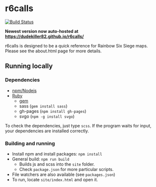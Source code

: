# r6calls
[![Build Status](https://travis-ci.com/purechaose/r6maps.svg?branch=master)](https://travis-ci.com/purechaose/r6maps)

**Newest version now auto-hosted at https://dudekiller82.github.io/r6calls/**

r6calls is designed to be a quick reference for Rainbow Six Siege maps.  Please see the about.html page for more details.

## Running locally

### Dependencies
- [npm/Nodejs](https://www.npmjs.com/get-npm)
- [Ruby](https://www.ruby-lang.org/en/)
    + [gem](https://rubygems.org/pages/download)
    + sass (`gem install sass`)
    + gh-pages (`npm install gh-pages`)
    + svgo (`npm -g install svgo`)

To check the dependencies, just type `scss`. If the program waits for input, your dependencies are installed correctly.

### Building and running
- Install npm and install packages: `npm install`
- General build: `npm run build`
    + Builds js and scss into the `site` folder.
    + Check `package.json` for more particular scripts.
- File watchers are also available (see `packages.json`)
- To run, locate `site/index.html` and open it.

